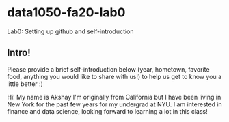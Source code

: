 # data1050-fa20-lab0
Lab0: Setting up github and self-introduction
## Intro!
Please provide a brief self-introduction below (year, hometown, favorite food, anything you would like to share with us!) to help us get to know you a little better :)


Hi! My name is Akshay I'm originally from California but I have been living in New York for the past few years for my undergrad at NYU. I am interested in finance and data science, looking forward to learning a lot in this class!  